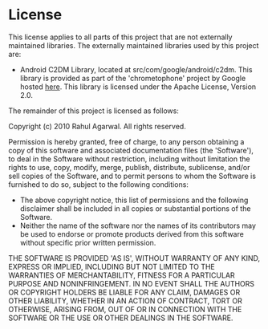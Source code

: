 # License

This license applies to all parts of this project that are not externally maintained libraries.  The externally maintained libraries used by this project are:

- Android C2DM Library, located at src/com/google/android/c2dm.  This library is provided as part of the 'chrometophone' project by Google hosted [here](http://code.google.com/p/chrometophone/). This library is licensed under the Apache License, Version 2.0.

The remainder of this project is licensed as follows:

Copyright (c) 2010 Rahul Agarwal.
All rights reserved.

Permission is hereby granted, free of charge, to any person obtaining a copy of this software and associated documentation files (the 'Software'), to deal in the Software without restriction, including without limitation the rights to use, copy, modify, merge, publish, distribute, sublicense, and/or sell copies of the Software, and to permit persons to whom the Software is furnished to do so, subject to the following conditions:

- The above copyright notice, this list of permissions and the following disclaimer shall be included in all copies or substantial portions of the Software.
- Neither the name of the software nor the names of its contributors may be used to endorse or promote products derived from this software without specific prior written permission.

THE SOFTWARE IS PROVIDED 'AS IS', WITHOUT WARRANTY OF ANY KIND, EXPRESS OR IMPLIED, INCLUDING BUT NOT LIMITED TO THE WARRANTIES OF MERCHANTABILITY, FITNESS FOR A PARTICULAR PURPOSE AND NONINFRINGEMENT. IN NO EVENT SHALL THE AUTHORS OR COPYRIGHT HOLDERS BE LIABLE FOR ANY CLAIM, DAMAGES OR OTHER LIABILITY, WHETHER IN AN ACTION OF CONTRACT, TORT OR OTHERWISE, ARISING FROM, OUT OF OR IN CONNECTION WITH THE SOFTWARE OR THE USE OR OTHER DEALINGS IN THE SOFTWARE.
